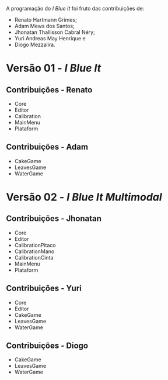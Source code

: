 A programação do *I Blue It* foi fruto das contribuições de:
* Renato Hartmann Grimes;
* Adam Mews dos Santos;
* Jhonatan Thallisson Cabral Néry;
* Yuri Andreas May Henrique e 
* Diogo Mezzalira.

# Versão 01 - *I Blue It*
## Contribuições - Renato
- Core
- Editor
- Calibration
- MainMenu
- Plataform

## Contribuições - Adam
- CakeGame
- LeavesGame
- WaterGame


# Versão 02 - *I Blue It Multimodal*
## Contribuições - Jhonatan
- Core
- Editor
- CalibrationPitaco
- CalibrationMano
- CalibrationCinta
- MainMenu
- Plataform

## Contribuições - Yuri
- Core
- Editor
- CakeGame
- LeavesGame
- WaterGame

## Contribuições - Diogo
- CakeGame
- LeavesGame
- WaterGame
